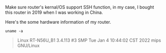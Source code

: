 Make sure router's kernal/OS support SSH function, in my case, I bought this router in 2019 when I was working in China.

Here's the some hardware information of my router.

`uname -a`

> Linux RT-N56U_B1 3.4.113 #3 SMP Tue Jan 4 10:44:02 CST 2022 mips GNU/Linux

